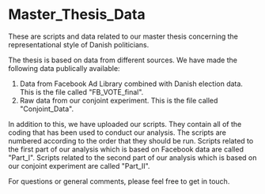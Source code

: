 # Master_Thesis_Data
These are scripts and data related to our master thesis concerning the representational style of Danish politicians. 

The thesis is based on data from different sources. We have made the following data publically available:
1. Data from Facebook Ad Library combined with Danish election data. This is the file called "FB_VOTE_final".
2. Raw data from our conjoint experiment. This is the file called "Conjoint_Data". 

In addition to this, we have uploaded our scripts. They contain all of the coding that has been used to conduct our analysis. The scripts are numbered according to the order that they should be run. Scripts related to the first part of our analysis which is based on Facebook data are called "Part_I". Scripts related to the second part of our analysis which is based on our conjoint experiment are called "Part_II". 

For questions or general comments, please feel free to get in touch.
